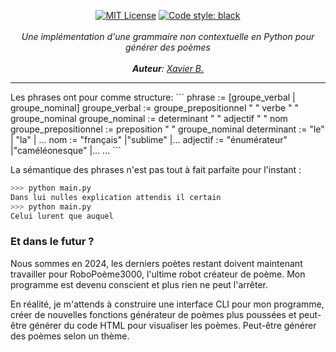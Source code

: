 <p align="center">
    <a href="http://choosealicense.com/licenses/mit/"><img src="https://img.shields.io/badge/license-MIT-3C93B4.svg?style=flat" alt="MIT License"></a>
    <a href="https://github.com/psf/black"><img src="https://img.shields.io/badge/code%20style-black-000000.svg" alt="Code style: black"></a>
    <br />
    <br />
    <i>Une implémentation d'une grammaire non contextuelle en Python pour générer des poèmes</i>
    <br />
<br />
    <i><b>Auteur</b>:
        <a href="https://github.com/GitXenon">Xavier B.</a>
    </i>
<br />
</p>
<hr />
 Les phrases ont pour comme structure:
```
phrase :=  [groupe_verbal | groupe_nominal]
groupe_verbal := groupe_prepositionnel " " verbe " " groupe_nominal
groupe_nominal := determinant " " adjectif " " nom
groupe_prepositionnel := preposition " " groupe_nominal
determinant :=  "le"
                | "la"
                | ...
nom :=          "français"
                |"sublime"
                |...
adjectif :=     "énumérateur"
                |"caméléonesque"
                |...
...
```

La sémantique des phrases n'est pas tout à fait parfaite pour l'instant :
```python
>>> python main.py
Dans lui nulles explication attendis il certain
>>> python main.py
Celui lurent que auquel
```

### Et dans le futur ?
Nous sommes en 2024, les derniers poètes restant doivent maintenant travailler pour RoboPoème3000, l'ultime robot créateur de poème. Mon programme est devenu conscient et plus rien ne peut l'arrêter.

En réalité, je m'attends à construire une interface CLI pour mon programme, créer de nouvelles fonctions générateur de poèmes plus poussées et peut-être générer du code HTML pour visualiser les poèmes. Peut-être générer des poèmes selon un thème.